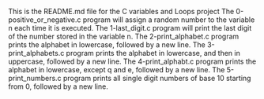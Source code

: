 This is the README.md file for the C variables and Loops project
The 0-positive_or_negative.c program will assign a random number to the variable n each time it is executed.
The 1-last_digit.c program will  print the last digit of the number stored in the variable n.
The 2-print_alphabet.c program prints the alphabet in lowercase, followed by a new line.
The 3-print_alphabets.c program prints the alphabet in lowercase, and then in uppercase, followed by a new line.
The 4-print_alphabt.c program prints the alphabet in lowercase, except q and e, followed by a new line.
The 5-print_numbers.c program prints all single digit numbers of base 10 starting from 0, followed by a new line.
